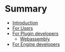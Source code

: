 # Summary

- [Introduction](./introduction.md)
- [For Users](./for_users.md)
- [For Plugin developers](./for_plugin_devs.md)
    - [Webassembly](./wasm.md)
- [For Engine developers]()
